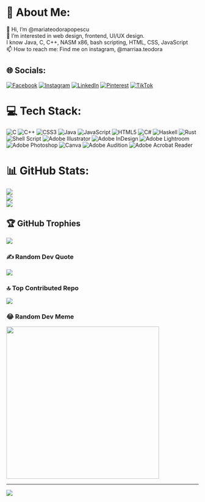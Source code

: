 <!--- - 👋 Hi, I’m @mariateodorapopescu
- 👀 I’m interested in web design, frontend, UI/UX design.
- I know Java, C, C++, NASM x86, bash scripting, HTML, CSS, JavaScript
- 📫 How to reach me: Find me on instagram, @marriaa.teodora --->

# 💫 About Me:
👋 Hi, I’m @mariateodorapopescu<br>👀 I’m interested in web design, frontend, UI/UX design.<br>I know Java, C, C++, NASM x86, bash scripting, HTML, CSS, JavaScript<br>📫 How to reach me: Find me on instagram, @marriaa.teodora


## 🌐 Socials:
[![Facebook](https://img.shields.io/badge/Facebook-%231877F2.svg?logo=Facebook&logoColor=white)](https://facebook.com/https://www.facebook.com/mariateodora.popescu.28/) [![Instagram](https://img.shields.io/badge/Instagram-%23E4405F.svg?logo=Instagram&logoColor=white)](https://instagram.com/https://www.instagram.com/marriaa.teodora/) [![LinkedIn](https://img.shields.io/badge/LinkedIn-%230077B5.svg?logo=linkedin&logoColor=white)](https://linkedin.com/in/https://www.linkedin.com/in/mariateodorapopescu/) [![Pinterest](https://img.shields.io/badge/Pinterest-%23E60023.svg?logo=Pinterest&logoColor=white)](https://pinterest.com/https://ro.pinterest.com/pmt28122001/) [![TikTok](https://img.shields.io/badge/TikTok-%23000000.svg?logo=TikTok&logoColor=white)](https://tiktok.com/@https://www.tiktok.com/@marriaa.teodora) 

# 💻 Tech Stack:
![C](https://img.shields.io/badge/c-%2300599C.svg?style=flat-square&logo=c&logoColor=white) ![C++](https://img.shields.io/badge/c++-%2300599C.svg?style=flat-square&logo=c%2B%2B&logoColor=white) ![CSS3](https://img.shields.io/badge/css3-%231572B6.svg?style=flat-square&logo=css3&logoColor=white) ![Java](https://img.shields.io/badge/java-%23ED8B00.svg?style=flat-square&logo=openjdk&logoColor=white) ![JavaScript](https://img.shields.io/badge/javascript-%23323330.svg?style=flat-square&logo=javascript&logoColor=%23F7DF1E) ![HTML5](https://img.shields.io/badge/html5-%23E34F26.svg?style=flat-square&logo=html5&logoColor=white) ![C#](https://img.shields.io/badge/c%23-%23239120.svg?style=flat-square&logo=c-sharp&logoColor=white) ![Haskell](https://img.shields.io/badge/Haskell-5e5086?style=flat-square&logo=haskell&logoColor=white) ![Rust](https://img.shields.io/badge/rust-%23000000.svg?style=flat-square&logo=rust&logoColor=white) ![Shell Script](https://img.shields.io/badge/shell_script-%23121011.svg?style=flat-square&logo=gnu-bash&logoColor=white) ![Adobe Illustrator](https://img.shields.io/badge/adobe%20illustrator-%23FF9A00.svg?style=flat-square&logo=adobe%20illustrator&logoColor=white) ![Adobe InDesign](https://img.shields.io/badge/Adobe%20InDesign-49021F?style=flat-square&logo=adobeindesign&logoColor=FF3366) ![Adobe Lightroom](https://img.shields.io/badge/Adobe%20Lightroom-31A8FF.svg?style=flat-square&logo=Adobe%20Lightroom&logoColor=white) ![Adobe Photoshop](https://img.shields.io/badge/adobe%20photoshop-%2331A8FF.svg?style=flat-square&logo=adobe%20photoshop&logoColor=white) ![Canva](https://img.shields.io/badge/Canva-%2300C4CC.svg?style=flat-square&logo=Canva&logoColor=white) ![Adobe Audition](https://img.shields.io/badge/Adobe%20Audition-9999FF.svg?style=flat-square&logo=Adobe%20Audition&logoColor=white) ![Adobe Acrobat Reader](https://img.shields.io/badge/Adobe%20Acrobat%20Reader-EC1C24.svg?style=flat-square&logo=Adobe%20Acrobat%20Reader&logoColor=white)
# 📊 GitHub Stats:
![](https://github-readme-stats.vercel.app/api?username=mariateodorapopescu&theme=midnight-purple&hide_border=false&include_all_commits=true&count_private=true)<br/>
![](https://github-readme-streak-stats.herokuapp.com/?user=mariateodorapopescu&theme=midnight-purple&hide_border=false)<br/>
![](https://github-readme-stats.vercel.app/api/top-langs/?username=mariateodorapopescu&theme=midnight-purple&hide_border=false&include_all_commits=true&count_private=true&layout=compact)

## 🏆 GitHub Trophies
![](https://github-profile-trophy.vercel.app/?username=mariateodorapopescu&theme=discord&no-frame=false&no-bg=true&margin-w=4)

### ✍️ Random Dev Quote
![](https://quotes-github-readme.vercel.app/api?type=horizontal&theme=radical)

### 🔝 Top Contributed Repo
![](https://github-contributor-stats.vercel.app/api?username=mariateodorapopescu&limit=5&theme=algolia&combine_all_yearly_contributions=true)

### 😂 Random Dev Meme
<img src='https://randommeme-five.vercel.app/' style="height: 400px;"/>

---
[![](https://visitcount.itsvg.in/api?id=mariateodorapopescu&icon=2&color=6)](https://visitcount.itsvg.in)

<!-- Proudly created with GPRM ( https://gprm.itsvg.in ) -->

<!---
mariateodorapopescu/mariateodorapopescu is a ✨ special ✨ repository because its `README.md` (this file) appears on your GitHub profile.
You can click the Preview link to take a look at your changes.
--->
